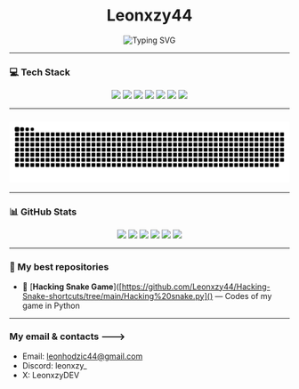 <h1 align="center">Leonxzy44</h1>


<p align="center">
  <img src="https://readme-typing-svg.herokuapp.com?font=Fira+Code&size=25&pause=1000&center=true&vCenter=true&width=435&lines=Software+Developer;Open+Source+Enthusiast;Tech+Explorer" alt="Typing SVG" />
</p>

---

### 💻 Tech Stack

<p align="center">
  <img src="https://img.shields.io/badge/Python-3670A0?style=for-the-badge&logo=python&logoColor=ffdd54"/>
  <img src="https://img.shields.io/badge/C%2B%2B-00599C?style=for-the-badge&logo=c%2B%2B&logoColor=white"/>
  <img src="https://img.shields.io/badge/C%23-239120?style=for-the-badge&logo=c-sharp&logoColor=white"/>
  <img src="https://img.shields.io/badge/HTML5-E34F26?style=for-the-badge&logo=html5&logoColor=white"/>
  <img src="https://img.shields.io/badge/Node.js-339933?style=for-the-badge&logo=nodedotjs&logoColor=white"/>
  <img src="https://img.shields.io/badge/TypeScript-007ACC?style=for-the-badge&logo=typescript&logoColor=white"/>
  <img src="https://img.shields.io/badge/JavaScript-F7DF1E?style=for-the-badge&logo=javascript&logoColor=black"/>
</p>

---

### 


<p align="center">
  <img src="https://raw.githubusercontent.com/Platane/snk/output/github-contribution-grid-snake.svg" alt="snake" />
</p>

---

### 📊 GitHub Stats

<p align="center">
  <img src="https://img.shields.io/badge/AI%20Engineer-%2300FFB3?style=for-the-badge&logo=openai&logoColor=black" />
  <img src="https://img.shields.io/badge/Machine%20Learning-%23FF9900?style=for-the-badge&logo=tensorflow&logoColor=white" />
  <img src="https://img.shields.io/badge/Deep%20Learning-%23FF2070?style=for-the-badge&logo=pytorch&logoColor=white" />
  <img src="https://img.shields.io/badge/Developer-%230072C6?style=for-the-badge&logo=visualstudiocode&logoColor=white" />
  <img src="https://img.shields.io/badge/Full--Stack%20Dev-%2311B584?style=for-the-badge&logo=next.js&logoColor=white" />
  <img src="https://img.shields.io/badge/AI%20Researcher-%23623CEA?style=for-the-badge&logo=deepnote&logoColor=white" />
</p>

---

### 🔮 My best repositories

- 🦆 [**Hacking Snake Game**]([https://github.com/Leonxzy44/Hacking-Snake-shortcuts/tree/main/Hacking%20snake.py]() — Codes of my game in Python

---

### My email & contacts --->

- Email: leonhodzic44@gmail.com
- Discord: leonxzy_
- X: LeonxzyDEV  


<!---
Leonxzy44/Leonxzy44 is a ✨ special ✨ repository because its `README.md` (this file) appears on your GitHub profile.
You can click the Preview link to take a look at your changes.
--->
